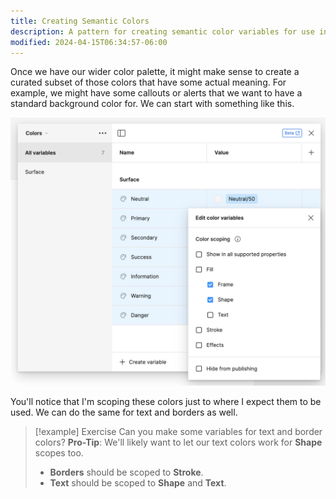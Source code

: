 ```yaml
---
title: Creating Semantic Colors
description: A pattern for creating semantic color variables for use in Figma designs.
modified: 2024-04-15T06:34:57-06:00
---
```


Once we have our wider color palette, it might make sense to create a curated subset of those colors that have some actual meaning. For example, we might have some callouts or alerts that we want to have a standard background color for. We can start with something like this.

![Scoping colors with Figma variables](assets/figma-variables-surface-scoping.png)

You'll notice that I'm scoping these colors just to where I expect them to be used. We can do the same for text and borders as well.

> [!example] Exercise
> Can you make some variables for text and border colors? **Pro-Tip**: We'll likely want to let our text colors work for **Shape** scopes too.
>
> - **Borders** should be scoped to **Stroke**.
> - **Text** should be scoped to **Shape** and **Text**.
